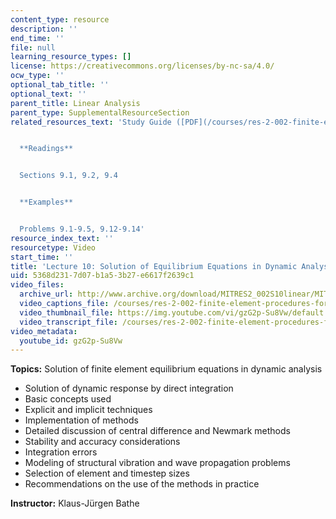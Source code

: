 ```yaml
---
content_type: resource
description: ''
end_time: ''
file: null
learning_resource_types: []
license: https://creativecommons.org/licenses/by-nc-sa/4.0/
ocw_type: ''
optional_tab_title: ''
optional_text: ''
parent_title: Linear Analysis
parent_type: SupplementalResourceSection
related_resources_text: 'Study Guide ([PDF](/courses/res-2-002-finite-element-procedures-for-solids-and-structures-spring-2010/resources/mitres2_002s10_lec10))


  **Readings**


  Sections 9.1, 9.2, 9.4


  **Examples**


  Problems 9.1-9.5, 9.12-9.14'
resource_index_text: ''
resourcetype: Video
start_time: ''
title: 'Lecture 10: Solution of Equilibrium Equations in Dynamic Analysis'
uid: 5368d231-7d07-b1a5-3b27-e6617f2639c1
video_files:
  archive_url: http://www.archive.org/download/MITRES2_002S10linear/MITRES2_002S10linear_lec10_300k.mp4
  video_captions_file: /courses/res-2-002-finite-element-procedures-for-solids-and-structures-spring-2010/4e225603d5125253a4169d1791de9bb1_gzG2p-Su8Vw.vtt
  video_thumbnail_file: https://img.youtube.com/vi/gzG2p-Su8Vw/default.jpg
  video_transcript_file: /courses/res-2-002-finite-element-procedures-for-solids-and-structures-spring-2010/85020abbc92bb6eb596eb9533ee2e9a4_gzG2p-Su8Vw.pdf
video_metadata:
  youtube_id: gzG2p-Su8Vw
---
```


**Topics:** Solution of finite element equilibrium equations in dynamic analysis

*   Solution of dynamic response by direct integration
*   Basic concepts used
*   Explicit and implicit techniques
*   Implementation of methods
*   Detailed discussion of central difference and Newmark methods
*   Stability and accuracy considerations
*   Integration errors
*   Modeling of structural vibration and wave propagation problems
*   Selection of element and timestep sizes
*   Recommendations on the use of the methods in practice

**Instructor:** Klaus-Jürgen Bathe

